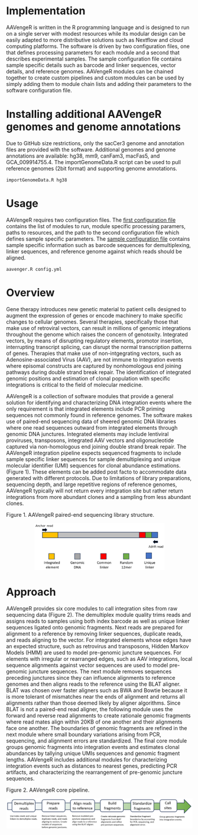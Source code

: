 # Implementation  

AAVengeR is written in the R programming language and is designed to run on a single server with modest resources while its modular design can be easily adapted to more distributive solutions such as Nextflow and cloud computing platforms. The software is driven by two configuration files, one that defines processing parameters for each module and a second that describes experimental samples. The sample configuration file contains sample specific details such as barcode and linker sequences, vector details, and reference genomes.  AAVengeR modules can be chained together to create custom pipelines and custom modules can be used by simply adding them to module chain lists and adding their parameters to the software configuration file.
  
  
# Installing additional AAVengeR genomes and genome annotations   

Due to GitHub size restrictions, only the sacCer3 genome and annotation files are provided 
with the software. Additional genomes and genome annotations are available: hg38, mm9, canFam3, macFas5, and GCA_009914755.4. 
The importGenomeData.R script can be used to pull reference genomes (2bit format) and supporting genome annotations.

```
importGenomeData.R hg38
```

# Usage

AAVengeR requires two configuration files. The [first configuration file](config.yml) contains the list of modules to run, module specific processing paramers, paths to resources, and the path to the second configuration file which defines sample specific parameters. The [sample configuration file](sampleData.tsv) contains sample specific information such as barcode sequences for demultiplexing, linker sequences, and reference genome against which reads should be aligned.  
  
```
aavenger.R config.yml
```


# Overview  

Gene therapy introduces new genetic material to patient cells designed to augment the expression of genes or encode machinery to make specific changes to cellular genomes. Several therapies, specifically those that make use of retroviral vectors, can result in millions of genomic integrations throughout the genome which raises the concern of genotoxity.  Integrated vectors, by means of disrupting regulatory elements, promotor insertion, interrupting transcript splicing, can disrupt the normal transcription patterns of genes. Therapies that make use of non-intgegrating vectors, such as Adenosine-associated Virus (AAV), are not immune to integration events where episomal constructs are captured by nonhomologous end joining pathways during double strand break repair. The identification of integrated genomic positions and estimation of clonal population with specific integrations is critical to the field of molecular medicine.  

AAVengeR is a collection of software modules that provide a general solution for identifying and characterizing DNA integration events where the only requirement is that integrated elements include PCR priming sequences not commonly found in reference genomes. The software makes use of paired-end sequencing data of sheered genomic DNA libraries where one read sequences outward from integrated elements through genomic DNA junctures.  Integrated elements may include lentiviral proviruses, transposons, integrated AAV vectors and oligonucleotide captured via non-homologous end joining double strand break repair. The AAVengeR integration pipeline expects sequenced fragments to include sample specific linker sequences for sample demultiplexing and unique molecular identifier (UMI) sequences for clonal abundance estimations. (Figure 1). These elements can be added post facto to accommodate data generated with different protocols. Due to limitations of library preparations, sequencing depth, and large repetitive regions of reference genomes, AAVengeR typically will not return every integration site but rather return integrations from more abundant clones and a sampling from less abundant clones.  

Figure 1. AAVengeR paired-end sequencing library structure. 
<p align="center"><img src="figures/read_structure1.png" width="70%"></p>

# Approach  

AAVengeR provides six core modules to call integration sites from raw sequencing data (Figure 2). The demultiplex module quality trims reads and assigns reads to samples using both index barcode as well as unique linker sequences ligated onto genomic fragments. Next reads are prepared for alignment to a reference by removing linker sequences, duplicate reads, and reads aligning to the vector.  For integrated elements whose edges have an expected structure, such as retrovirus and transposons, Hidden Markov Models (HMM) are used to model pre-genomic juncture sequences. For elements with irregular or rearranged edges, such as AAV integrations, local sequence alignments against vector sequences are used to model pre-genomic juncture sequences. The next module removes sequences preceding junctures since they can influence alignments to reference genomes and then aligns reads to the reference using the BLAT aligner. BLAT was chosen over faster aligners such as BWA and Bowtie because it is more tolerant of mismatches near the ends of alignment and returns all alignments rather than those deemed likely by aligner algorithms. Since BLAT is not a paired-end read aligner, the following module uses the forward and reverse read alignments to create rationale genomic fragments where read mates align within 20KB of one another and their alignments face one another. The boundaries of genomic fragments are refined in the next module where small boundary variations arising from PCR, sequencing, and alignment errors are standardized. The final core module groups genomic fragments into integration events and estimates clonal abundances by tallying unique UMIs sequences and genomic fragment lengths. AAVengeR includes additional modules for characterizing integration events such as distances to nearest genes, predicting PCR artifacts, and characterizing the rearrangement of pre-genomic juncture sequences. 

Figure 2. AAVengeR core pipeline. 
<p align="center"><img src="figures/pipeline_overview1.png"></p>



